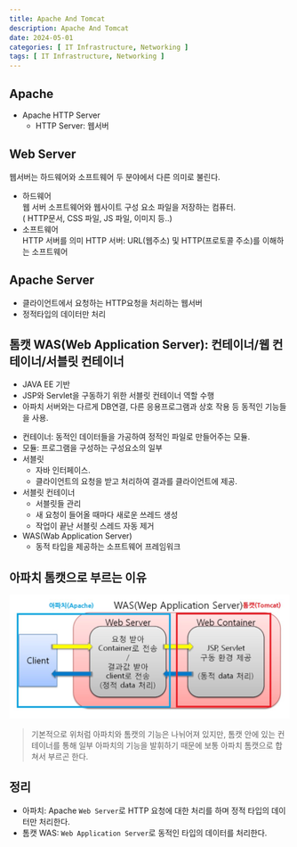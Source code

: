 ```yaml
---
title: Apache And Tomcat
description: Apache And Tomcat
date: 2024-05-01
categories: [ IT Infrastructure, Networking ]
tags: [ IT Infrastructure, Networking ]
---
```


## Apache

- Apache HTTP Server  
  - HTTP Server: 웹서버  

## Web Server

웹서버는 하드웨어와 소프트웨어 두 분야에서 다른 의미로 불린다.  
- 하드웨어  
  웹 서버 소프트웨어와 웹사이트 구성 요소 파일을 저장하는 컴퓨터.  
  ( HTTP문서, CSS 파일, JS 파일, 이미지 등..)  
- 소프트웨어  
  HTTP 서버를 의미
  HTTP 서버: URL(웹주소) 및 HTTP(프로토콜 주소)를 이해하는 소프트웨어 

## Apache Server

- 클라이언트에서 요청하는 HTTP요청을 처리하는 웹서버  
- 정적타입의 데이터만 처리  

## 톰캣 WAS(Web Application Server): 컨테이너/웹 컨테이너/서블릿 컨테이너

- JAVA EE 기반
- JSP와 Servlet을 구동하기 위한 서블릿 컨테이너 역할 수행
- 아파치 서버와는 다르게 DB연결, 다른 응용프로그램과 상호 작용 등 동적인 기능들을 사용.  

* 컨테이너: 동적인 데이터들을 가공하여 정적인 파일로 만들어주는 모듈.
* 모듈: 프로그램을 구성하는 구성요소의 일부
* 서블릿
	- 자바 인터페이스.
	- 클라이언트의 요청을 받고 처리하여 결과를 클라이언트에 제공.
* 서블릿 컨테이너
	- 서블릿들 관리
	- 새 요청이 들어올 때마다 새로운 쓰레드 생성
	- 작업이 끝난 서블릿 스레드 자동 제거
* WAS(Wab Application Server)
	- 동적 타입을 제공하는 소프트웨어 프레임워크
  
## 아파치 톰캣으로 부르는 이유

<img src="/assets/img/apacheTomcat.jpg" width="600px" />  
  
> 기본적으로 위처럼 아파치와 톰캣의 기능은 나뉘어져 있지만, 톰캣 안에 있는 컨테이너를 통해 일부 아파치의 기능을 발휘하기 때문에 보통 아파치 톰캣으로 합쳐서 부르곤 한다.  

## 정리

- 아파치: Apache ```Web Server```로 HTTP 요청에 대한 처리를 하며 정적 타입의 데이터만 처리한다.  
- 톰캣 WAS: ```Web Application Server```로 동적인 타입의 데이터를 처리한다.  